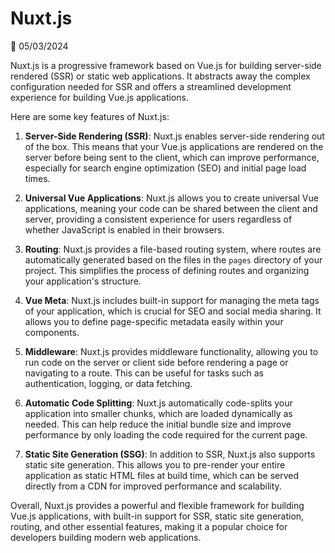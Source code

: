 # Nuxt.js

📅 05/03/2024

Nuxt.js is a progressive framework based on Vue.js for building server-side rendered (SSR) or static web applications. It abstracts away the complex configuration needed for SSR and offers a streamlined development experience for building Vue.js applications.

Here are some key features of Nuxt.js:

1. **Server-Side Rendering (SSR)**: Nuxt.js enables server-side rendering out of the box. This means that your Vue.js applications are rendered on the server before being sent to the client, which can improve performance, especially for search engine optimization (SEO) and initial page load times.

2. **Universal Vue Applications**: Nuxt.js allows you to create universal Vue applications, meaning your code can be shared between the client and server, providing a consistent experience for users regardless of whether JavaScript is enabled in their browsers.

3. **Routing**: Nuxt.js provides a file-based routing system, where routes are automatically generated based on the files in the `pages` directory of your project. This simplifies the process of defining routes and organizing your application's structure.

4. **Vue Meta**: Nuxt.js includes built-in support for managing the meta tags of your application, which is crucial for SEO and social media sharing. It allows you to define page-specific metadata easily within your components.

5. **Middleware**: Nuxt.js provides middleware functionality, allowing you to run code on the server or client side before rendering a page or navigating to a route. This can be useful for tasks such as authentication, logging, or data fetching.

6. **Automatic Code Splitting**: Nuxt.js automatically code-splits your application into smaller chunks, which are loaded dynamically as needed. This can help reduce the initial bundle size and improve performance by only loading the code required for the current page.

7. **Static Site Generation (SSG)**: In addition to SSR, Nuxt.js also supports static site generation. This allows you to pre-render your entire application as static HTML files at build time, which can be served directly from a CDN for improved performance and scalability.

Overall, Nuxt.js provides a powerful and flexible framework for building Vue.js applications, with built-in support for SSR, static site generation, routing, and other essential features, making it a popular choice for developers building modern web applications.